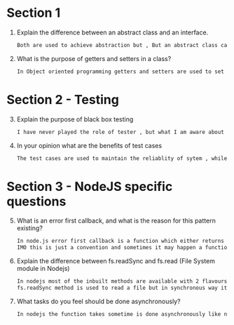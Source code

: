 # Section 1

1.  Explain the difference between an abstract class and an interface.

    ```sh
    Both are used to achieve abstraction but , But an abstract class can have abstract and non-abstract methods but interfaces are pure form of abstraction . We can achieve multiple inheritence via abstract class but interfaces cannot participate in multiple inharitence .
    ```
2. What is the purpose of getters and setters in a class?

    ```sh
    In Object oriented programming getters and setters are used to set values of properties of the object and getters are used to fetch the value of those properties of that instance on which getters are called.
    ```
# Section 2 - Testing

3. Explain the purpose of black box testing

    ```sh
    I have never played the role of tester , but what I am aware about it is just the testing in which we foucs/test the expected result . if the system or piece of system is working as per the expectaion or not .
    ```
4. In your opinion what are the benefits of test cases

    ```sh
    The test cases are used to maintain the reliablity of sytem , while the application is in development phase. We generally create the test cases for the functionality what we are building and in the next push we trigger the test cases , which let us know if the new pushed code is impacting the existing functionalities or not ? 
    ```

# Section 3 - NodeJS specific questions 

5. What is an error first callback, and what is the reason for this pattern existing?
    ```sh
    In node.js error first callback is a function which either returns an error object or successful data returned by the function . 
    IMO this is just a convention and sometimes it may happen a function doesn’t return any data but error may occur, this could be the reason for we pass error handler in the first argument . 
    ```
6. Explain the difference between fs.readSync and fs.read (File System module in Nodejs)

    ```sh
    In nodejs most of the inbuilt methods are available with 2 flavours , a) asyn and 2) sync . 
    fs.readSync method is used to read a file but in synchronous way it doesnt wait for the result and fs.read method is also used to read the file but its an asynchronousl method , we have to wait for the result . 
    ```
7. What tasks do you feel should be done asynchronously?

    ```sh
    In nodejs the function takes sometime is done asynchronously like n/w calls . OS related I/O operations ex- file i/o operations. 
    ```